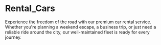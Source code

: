 
# Rental_Cars
Experience the freedom of the road with our premium car rental service. Whether you're planning a weekend escape, a business trip, or just need a reliable ride around the city, our well-maintained fleet is ready for every journey.

